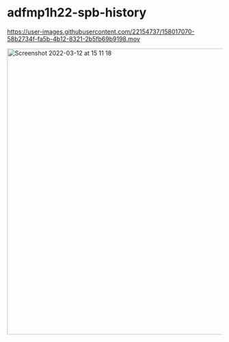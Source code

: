 # adfmp1h22-spb-history



https://user-images.githubusercontent.com/22154737/158017070-58b2734f-fa5b-4b12-8321-2b5fb69b9198.mov



<img width="668" alt="Screenshot 2022-03-12 at 15 11 18" src="https://user-images.githubusercontent.com/22154737/158017495-0ad9c92e-28cd-48a0-98a6-c938c8419820.png">
